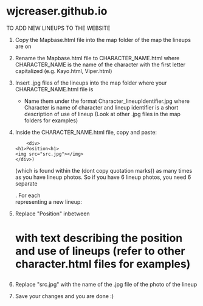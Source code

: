 # wjcreaser.github.io

TO ADD NEW LINEUPS TO THE WEBSITE

1. Copy the Mapbase.html file into the map folder of the map the lineups are on
2. Rename the Mapbase.html file to CHARACTER_NAME.html where CHARACTER_NAME is the name of the character with the first letter capitalized (e.g. Kayo.html, Viper.html)
3. Insert .jpg files of the lineups into the map folder where your CHARACTER_NAME.html file is
    - Name them under the format Character_lineupIdentifier.jpg where Character is name of character and lineup identifier is a short description of use of lineup
    (Look at other .jpg files in the map folders for examples)
4. Inside the CHARACTER_NAME.html file, copy and paste:

           <div>
	   <h1>Position<h1>
	   <img src="src.jpg"></img>
	   </div>)
   (which is found within the <body> (dont copy quotation marks)) as many times as you have lineup photos. So if you have 6 lineup photos, you need 6 separate <div>.
For each <div> representing a new lineup:
  5. Replace "Position" inbetween <h1> with text describing the position and use of lineups (refer to other character.html files for examples)
  6. Replace "src.jpg" with the name of the .jpg file of the photo of the lineup
7. Save your changes and you are done :)
